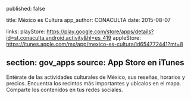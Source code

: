 published: false

title: México es Cultura
app_author: CONACULTA
date: 2015-08-07

links:
  playStore: https://play.google.com/store/apps/details?id=st.conaculta.android.activity&hl=es_419
  appleStore: https://itunes.apple.com/mx/app/mexico-es-cultura/id654772441?mt=8

section: gov_apps
source: App Store en iTunes
---
Entérate de las actividades culturales de México, sus reseñas, horarios y precios. Encuentra los recintos más importantes y ubícalos en el mapa. Comparte los contenidos en tus redes sociales.
